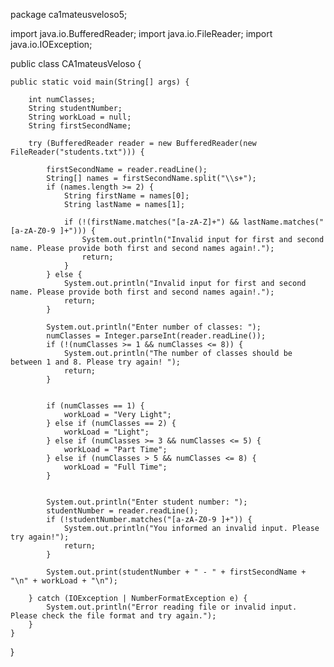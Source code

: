 package ca1mateusveloso5;

import java.io.BufferedReader;
import java.io.FileReader;
import java.io.IOException;

public class CA1mateusVeloso {

    public static void main(String[] args) {
        
        int numClasses;
        String studentNumber;
        String workLoad = null;
        String firstSecondName;

        try (BufferedReader reader = new BufferedReader(new FileReader("students.txt"))) {

            firstSecondName = reader.readLine();
            String[] names = firstSecondName.split("\\s+");
            if (names.length >= 2) {
                String firstName = names[0];
                String lastName = names[1];

                if (!(firstName.matches("[a-zA-Z]+") && lastName.matches("[a-zA-Z0-9 ]+"))) {
                    System.out.println("Invalid input for first and second name. Please provide both first and second names again!.");
                    return;
                }
            } else {
                System.out.println("Invalid input for first and second name. Please provide both first and second names again!.");
                return;
            }
            
            System.out.println("Enter number of classes: ");
            numClasses = Integer.parseInt(reader.readLine());
            if (!(numClasses >= 1 && numClasses <= 8)) {
                System.out.println("The number of classes should be between 1 and 8. Please try again! ");
                return;
            }

            
            if (numClasses == 1) {
                workLoad = "Very Light";
            } else if (numClasses == 2) {
                workLoad = "Light";
            } else if (numClasses >= 3 && numClasses <= 5) {
                workLoad = "Part Time";
            } else if (numClasses > 5 && numClasses <= 8) {
                workLoad = "Full Time";
            }

            
            System.out.println("Enter student number: ");
            studentNumber = reader.readLine();
            if (!studentNumber.matches("[a-zA-Z0-9 ]+")) {
                System.out.println("You informed an invalid input. Please try again!");
                return;
            }

            System.out.print(studentNumber + " - " + firstSecondName + "\n" + workLoad + "\n");

        } catch (IOException | NumberFormatException e) {
            System.out.println("Error reading file or invalid input. Please check the file format and try again.");
        }
    }
}
